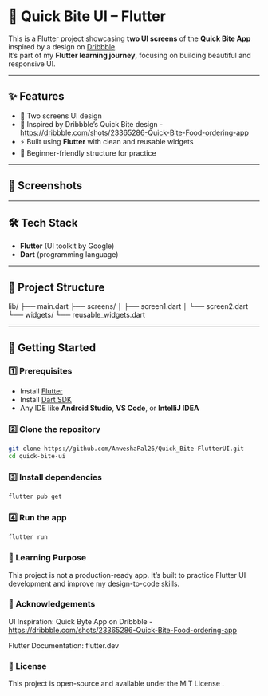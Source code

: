 # 🍔 Quick Bite UI – Flutter  

This is a Flutter project showcasing **two UI screens** of the **Quick Bite App** inspired by a design on [Dribbble](https://dribbble.com/).  
It’s part of my **Flutter learning journey**, focusing on building beautiful and responsive UI.  

---

## ✨ Features
- 📱 Two screens UI design  
- 🎨 Inspired by Dribbble’s Quick Bite design  - https://dribbble.com/shots/23365286-Quick-Bite-Food-ordering-app
- ⚡ Built using **Flutter** with clean and reusable widgets  
- 🚀 Beginner-friendly structure for practice  

---

## 📸 Screenshots  






---

## 🛠️ Tech Stack
- **Flutter** (UI toolkit by Google)  
- **Dart** (programming language)  

---

## 📂 Project Structure
lib/
├── main.dart
├── screens/
│ ├── screen1.dart
│ └── screen2.dart
└── widgets/
└── reusable_widgets.dart


---

## 🚀 Getting Started  

### 1️⃣ Prerequisites
- Install [Flutter](https://docs.flutter.dev/get-started/install)  
- Install [Dart SDK](https://dart.dev/get-dart)  
- Any IDE like **Android Studio**, **VS Code**, or **IntelliJ IDEA**  

### 2️⃣ Clone the repository
```bash
git clone https://github.com/AnweshaPal26/Quick_Bite-FlutterUI.git
cd quick-bite-ui
```

### 3️⃣ Install dependencies
```bash
flutter pub get
```

### 4️⃣ Run the app
``` bash
flutter run
```

### 📖 Learning Purpose

This project is not a production-ready app.
It’s built to practice Flutter UI development and improve my design-to-code skills.

### 🙌 Acknowledgements

UI Inspiration: Quick Byte App on Dribbble - https://dribbble.com/shots/23365286-Quick-Bite-Food-ordering-app

Flutter Documentation: flutter.dev

### 📜 License

This project is open-source and available under the MIT License
.





